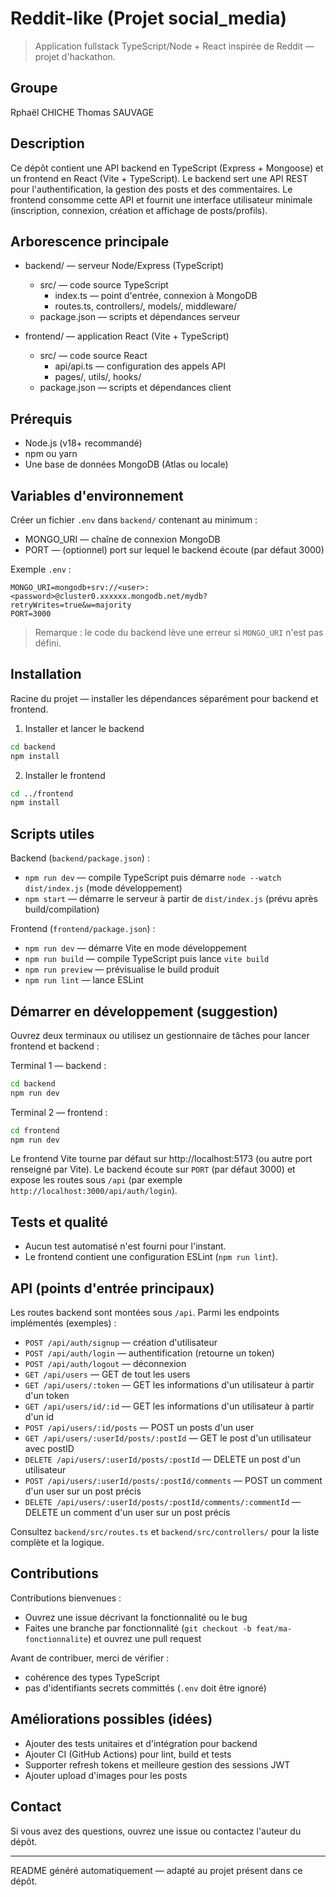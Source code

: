 # Reddit-like (Projet social_media)

> Application fullstack TypeScript/Node + React inspirée de Reddit — projet d'hackathon.

## Groupe 
Rphaël CHICHE
Thomas SAUVAGE

## Description

Ce dépôt contient une API backend en TypeScript (Express + Mongoose) et un frontend en React (Vite + TypeScript). Le backend sert une API REST pour l'authentification, la gestion des posts et des commentaires. Le frontend consomme cette API et fournit une interface utilisateur minimale (inscription, connexion, création et affichage de posts/profils).

## Arborescence principale

- backend/ — serveur Node/Express (TypeScript)
  - src/ — code source TypeScript
    - index.ts — point d'entrée, connexion à MongoDB
    - routes.ts, controllers/, models/, middleware/
  - package.json — scripts et dépendances serveur

- frontend/ — application React (Vite + TypeScript)
  - src/ — code source React
    - api/api.ts — configuration des appels API
    - pages/, utils/, hooks/
  - package.json — scripts et dépendances client

## Prérequis

- Node.js (v18+ recommandé)
- npm ou yarn
- Une base de données MongoDB (Atlas ou locale)

## Variables d'environnement

Créer un fichier `.env` dans `backend/` contenant au minimum :

- MONGO_URI — chaîne de connexion MongoDB
- PORT — (optionnel) port sur lequel le backend écoute (par défaut 3000)

Exemple `.env` :

```
MONGO_URI=mongodb+srv://<user>:<password>@cluster0.xxxxxx.mongodb.net/mydb?retryWrites=true&w=majority
PORT=3000
```

> Remarque : le code du backend lève une erreur si `MONGO_URI` n'est pas défini.

## Installation

Racine du projet — installer les dépendances séparément pour backend et frontend.

1. Installer et lancer le backend

```bash
cd backend
npm install
```

2. Installer le frontend

```bash
cd ../frontend
npm install
```

## Scripts utiles

Backend (`backend/package.json`) :

- `npm run dev` — compile TypeScript puis démarre `node --watch dist/index.js` (mode développement)
- `npm start` — démarre le serveur à partir de `dist/index.js` (prévu après build/compilation)

Frontend (`frontend/package.json`) :

- `npm run dev` — démarre Vite en mode développement
- `npm run build` — compile TypeScript puis lance `vite build`
- `npm run preview` — prévisualise le build produit
- `npm run lint` — lance ESLint

## Démarrer en développement (suggestion)

Ouvrez deux terminaux ou utilisez un gestionnaire de tâches pour lancer frontend et backend :

Terminal 1 — backend :

```bash
cd backend
npm run dev
```

Terminal 2 — frontend :

```bash
cd frontend
npm run dev
```

Le frontend Vite tourne par défaut sur http://localhost:5173 (ou autre port renseigné par Vite). Le backend écoute sur `PORT` (par défaut 3000) et expose les routes sous `/api` (par exemple `http://localhost:3000/api/auth/login`).

## Tests et qualité

- Aucun test automatisé n'est fourni pour l'instant.
- Le frontend contient une configuration ESLint (`npm run lint`).

## API (points d'entrée principaux)

Les routes backend sont montées sous `/api`. Parmi les endpoints implémentés (exemples) :

- `POST /api/auth/signup` — création d'utilisateur
- `POST /api/auth/login` — authentification (retourne un token)
- `POST /api/auth/logout` — déconnexion
- `GET /api/users` — GET de tout les users
- `GET /api/users/:token` — GET les informations d'un utilisateur à partir d'un token
- `GET /api/users/id/:id` — GET les informations d'un utilisateur à partir d'un id
- `POST /api/users/:id/posts` — POST un posts d'un user
- `GET /api/users/:userId/posts/:postId` — GET le post d'un utilisateur avec postID
- `DELETE /api/users/:userId/posts/:postId` — DELETE un post d'un utilisateur
- `POST /api/users/:userId/posts/:postId/comments` — POST un comment d'un user sur un post précis
- `DELETE /api/users/:userId/posts/:postId/comments/:commentId` — DELETE un comment d'un user sur un post précis

Consultez `backend/src/routes.ts` et `backend/src/controllers/` pour la liste complète et la logique.

## Contributions

Contributions bienvenues :

- Ouvrez une issue décrivant la fonctionnalité ou le bug
- Faites une branche par fonctionnalité (`git checkout -b feat/ma-fonctionnalite`) et ouvrez une pull request

Avant de contribuer, merci de vérifier :

- cohérence des types TypeScript
- pas d'identifiants secrets committés (`.env` doit être ignoré)

## Améliorations possibles (idées)

- Ajouter des tests unitaires et d'intégration pour backend
- Ajouter CI (GitHub Actions) pour lint, build et tests
- Supporter refresh tokens et meilleure gestion des sessions JWT
- Ajouter upload d'images pour les posts

## Contact

Si vous avez des questions, ouvrez une issue ou contactez l'auteur du dépôt.

---

README généré automatiquement — adapté au projet présent dans ce dépôt.
